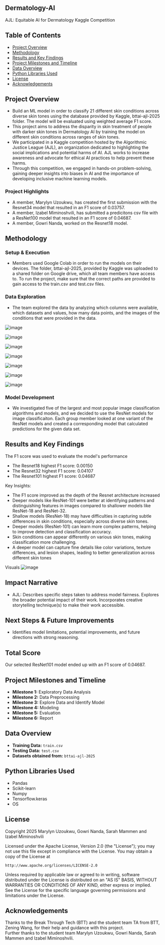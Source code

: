 ## Dermatology-AI
AJL: Equitable AI for Dermatology Kaggle Competition 

## Table of Contents
- [Project Overview](#project-overview)
- [Methodology](#methodology)
- [Results and Key Findings](#results-and-key-findings)
- [Project Milestones and Timeline](#project-milestones-and-timeline)
- [Data Overview](#data-overview)
- [Python Libraries Used](#python-libraries-used)
- [License](#license)
- [Acknowledgements](#acknowledgements)
    
## Project Overview
- Build an ML model in order to classify 21 different skin conditions across diverse skin tones using the database provided by Kaggle, bttai-ajl-2025 folder. The model will be evaluated using weighted average F1 score.
- This project aims to address the disparity in skin treatment of people with darker skin tones in Dermatology AI by training the model on different skin conditions across ranges of skin tones.
- We participated in a Kaggle competition hosted by the Algorithmic Justice League (AJL), an organization dedicated to highlighting the social implications and potential harms of AI. AJL works to increase awareness and advocate for ethical AI practices to help prevent these harms.
- Through this competition, we engaged in hands-on problem-solving, gaining deeper insights into biases in AI and the importance of developing inclusive machine learning models.

### Project Highlights
- A member, Marylyn Uzoukwu, has created the first submission with the Resnet34 model that resulted in an F1 score of 0.03757.
- A member, Izabel Miminoshvili, has submitted a predicitons csv file with a ResNet100 model that resulted in an F1 score of 0.04687.
- A member, Gowri Nanda, worked on the Resnet18 model.

## Methodology

### Setup & Execution
- Members used Google Colab in order to run the models on their devices. The folder, bttai-ajl-2025, provided by Kaggle was uploaded to a shared folder on Google drive, which all team members have access to. To run the project, make sure that the correct paths are provided to gain access to the train.csv and test.csv files. 

### Data Exploration
- The team explored the data by analyzing which columns were available, which datasets and values, how many data points, and the images of the conditions that were provided in the data.

![image](https://github.com/user-attachments/assets/b5422fb6-0e96-43af-ac69-8db844dbd477)

![image](https://github.com/user-attachments/assets/da564dff-9292-4749-ba04-a13b0f538a2e)

![image](https://github.com/user-attachments/assets/8576d03d-a4bf-4537-ae66-520cb14c2619)

![image](https://github.com/user-attachments/assets/97ff730b-3079-4abf-98a0-9ee8ca72c503)

![image](https://github.com/user-attachments/assets/0f5d90bc-b530-4dd4-a565-0c03a1765306)

![image](https://github.com/user-attachments/assets/c9caaa05-9217-4da1-a141-871711eb9c50)

![image](https://github.com/user-attachments/assets/6e3f2b3d-c7cd-411e-900e-62645f103e29)



### Model Development
- We investigated five of the largest and most popular image classification algorithms and models, and we decided to use the ResNet models for image classificaiton. Each group member looked at one variant of the ResNet models and created a corresponding model that calculated predictions for the given data set. 

## Results and Key Findings
The F1 score was used to evaluate the model's performance 
- The Resnet18 highest F1 score: 0.00150
- The Resnet32 highest F1 score: 0.04107
- The Resnet101 highest F1 score: 0.04687

Key Insights: 
- The F1 score improved as the depth of the Resnet architecture increased
- Deeper models like ResNet-101 were better at identifying patterns and distinguishing features in images compared to shallower models like ResNet-18 and ResNet-32.
- Shallow models (ResNet-18) may have difficulties in capturing subtle differences in skin conditions, especially across diverse skin tones.
- Deeper models (ResNet-101) can learn more complex patterns, helping to improve detection and classification accuracy.
- Skin conditions can appear differently on various skin tones, making classification more challenging.
- A deeper model can capture fine details like color variations, texture differences, and lesion shapes, leading to better generalization across different skin tones

Visuals
  ![image](https://github.com/user-attachments/assets/58d25723-a0e4-4210-aedf-e9e5af91b0c7)



## Impact Narrative
- AJL: Describes specific steps taken to address model fairness. Explores the broader potential impact of their work. Incorporates creative storytelling technique(s) to make their work accessible.


## Next Steps & Future Improvements 
- Identifies model limitations, potential improvements, and future directions with strong reasoning. 




## Total Score
Our selected ResNet101 model ended up with an F1 score of 0.04687. 

## Project Milestones and Timeline 
- **Milestone 1:** Exploratory Data Analysis
- **Milestone 2:** Data Preprocessing
- **Milestone 3:** Explore Data and Identify Model
- **Milestone 4:** Modeling
- **Milestone 5:** Evaluation
- **Milestone 6:** Report

## Data Overview
- **Training Data:** `train.csv`
- **Testing Data:** `test.csv`
- **Datasets obtained from:** `bttai-ajl-2025`

## Python Libraries Used
- Pandas
- Scikit-learn
- Numpy
- Tensorflow.keras
- OS

## License
Copyright 2025 Marylyn Uzoukwu, Gowri Nanda, Sarah Mammen and Izabel Miminoshvili

Licensed under the Apache License, Version 2.0 (the "License");
you may not use this file except in compliance with the License.
You may obtain a copy of the License at

    http://www.apache.org/licenses/LICENSE-2.0

Unless required by applicable law or agreed to in writing, software
distributed under the License is distributed on an "AS IS" BASIS,
WITHOUT WARRANTIES OR CONDITIONS OF ANY KIND, either express or implied.
See the License for the specific language governing permissions and
limitations under the License.

## Acknowledgements
Thanks to the Break Through Tech (BTT) and the student team TA from BTT, Zening Wang, for their help and guidance with this project.  
Further thanks to the student team Marylyn Uzoukwu, Gowri Nanda, Sarah Mammen and Izabel Miminoshvili.

